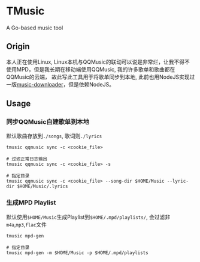 # TMusic

A Go-based music tool

## Origin

本人正在使用Linux, Linux本机与QQMusic的联动可以说是非常烂，让我不得不使用MPD，但是我长期在移动端使用QQMusic, 我的许多歌单和歌曲都在QQMusic的云端，
故此写此工具用于将歌单同步到本地, 此前也用NodeJS实现过一版[music-downloader](https://github.com/BYT0723/music-downloader)，但是依赖NodeJS。

## Usage

### 同步QQMusic自建歌单到本地

默认歌曲存放到`./songs`, 歌词则`./lyrics`

```shell
tmusic qqmusic sync -c <cookie_file>

# 过滤正常日志输出
tmusic qqmusic sync -c <cookie_file> -s

# 指定目录
tmusic qqmusic sync -c <cookie_file> --song-dir $HOME/Music --lyric-dir $HOME/Music/.lyrics
```

### 生成MPD Playlist

默认使用`$HOME/Music`生成Playlist到`$HOME/.mpd/playlists/`, 会过滤非`m4a`,`mp3`,`flac`文件

```shell
tmusic mpd-gen

# 指定目录
tmusic mpd-gen -m $HOME/Music -p $HOME/.mpd/playlists
```
